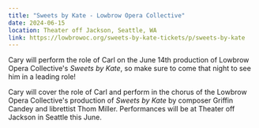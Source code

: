 ```yaml
---
title: "Sweets by Kate - Lowbrow Opera Collective"
date: 2024-06-15
location: Theater off Jackson, Seattle, WA
link: https://lowbrowoc.org/sweets-by-kate-tickets/p/sweets-by-kate
---
```


Cary will perform the role of Carl on the June 14th production of Lowbrow Opera Collective's *Sweets by Kate*, so make sure to come that night to see him in a leading role!

Cary will cover the role of Carl and perform in the chorus of the Lowbrow Opera Collective's production of *Sweets by Kate* by composer Griffin Candey and librettist Thom Miller. Performances will be at Theater off Jackson in Seattle this June.

 <!--more-->
